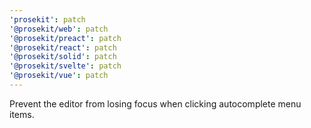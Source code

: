```yaml
---
'prosekit': patch
'@prosekit/web': patch
'@prosekit/preact': patch
'@prosekit/react': patch
'@prosekit/solid': patch
'@prosekit/svelte': patch
'@prosekit/vue': patch
---
```


Prevent the editor from losing focus when clicking autocomplete menu items.
